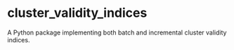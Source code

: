 # cluster_validity_indices

A Python package implementing both batch and incremental cluster validity indices.
